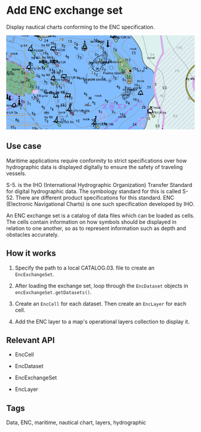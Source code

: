 # Add ENC exchange set

Display nautical charts conforming to the ENC specification.

![](AddEncExchangeSet.png)

## Use case

Maritime applications require conformity to strict specifications over how hydrographic data is displayed digitally to ensure the safety of traveling vessels.

S-5.  is the IHO (International Hydrographic Organization) Transfer Standard for digital hydrographic data. The symbology standard for this is called S-52.  There are different product specifications for this standard. ENC (Electronic Navigational Charts) is one such specification developed by IHO.

An ENC exchange set is a catalog of data files which can be loaded as cells. The cells contain information on how symbols should be displayed in relation to one another, so as to represent information such as depth and obstacles accurately.

## How it works


1.  Specify the path to a local CATALOG.03.  file to create an `EncExchangeSet`.

2.  After loading the exchange set, loop through the `EncDataset` objects in `encExchangeSet.getDatasets()`.

3.  Create an `EncCell` for each dataset. Then create an `EncLayer` for each cell.

4.  Add the ENC layer to a map's operational layers collection to display it.


## Relevant API


*   EncCell

*   EncDataset

*   EncExchangeSet

*   EncLayer


## Tags

Data, ENC, maritime, nautical chart, layers, hydrographic